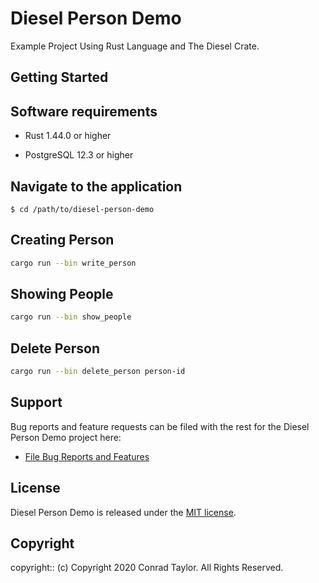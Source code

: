 # Diesel Person Demo

Example Project Using Rust Language and The Diesel Crate.

## Getting Started

## Software requirements

- Rust 1.44.0 or higher

- PostgreSQL 12.3 or higher

## Navigate to the application

```
$ cd /path/to/diesel-person-demo
```

## Creating Person

```zsh
cargo run --bin write_person
```

## Showing People

```zsh
cargo run --bin show_people
```

## Delete Person

```zsh
cargo run --bin delete_person person-id
```

## Support

Bug reports and feature requests can be filed with the rest for the Diesel Person Demo project here:

- [File Bug Reports and Features](https://github.com/conradwt/diesel-person-demo/issues)

## License

Diesel Person Demo is released under the [MIT license](https://mit-license.org).

## Copyright

copyright:: (c) Copyright 2020 Conrad Taylor. All Rights Reserved.
